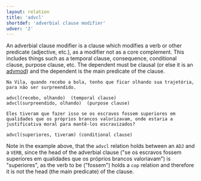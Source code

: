 ```yaml
---
layout: relation
title: 'advcl'
shortdef: 'adverbial clause modifier'
udver: '2'
---
```


An adverbial clause modifier is a clause which modifies a verb or
other predicate (adjective, etc.), as a modifier not as a core
complement. This includes things such as a temporal clause,
consequence, conditional clause, purpose clause, etc. The dependent
must be clausal (or else it is an [advmod]()) and the dependent is the
main predicate of the clause.

~~~ sdparse
Na Vila, quando recebo a bola, tenho que ficar olhando sua trajetória, para não ser surpreendido.

advcl(recebo, olhando)  (temporal clause)
advcl(surpreendido, olhando)  (purpose clause)
~~~

~~~ sdparse
Eles tiveram que fazer isso se os escravos fossem superiores em qualidades que os próprios brancos valorizavam, onde estaria a justificativa moral para mantê-los escravizados?

advcl(superiores, tiveram) (conditional clause)
~~~

Note in the example above, that the `advcl` relation holds between an
`ADJ` and a `VERB`, since the head of the adverbial clause ("se os
escravos fossem superiores em qualidades que os próprios brancos
valoriavam") is "superiores", as the verb to be ("fossem") holds a
`cop` relation and therefore it is not the head (the main predicate)
of the clause.
<!-- Interlanguage links updated Po 6. listopadu 2023, 21:42:17 CET -->
